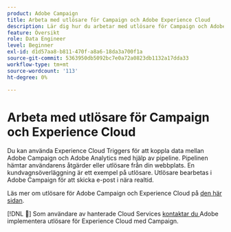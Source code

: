 ```yaml
---
product: Adobe Campaign
title: Arbeta med utlösare för Campaign och Adobe Experience Cloud
description: Lär dig hur du arbetar med utlösare för Campaign och Adobe Experience Cloud
feature: Översikt
role: Data Engineer
level: Beginner
exl-id: d1d57aa8-b811-470f-a8a6-18da3a700f1a
source-git-commit: 5363950db5092bc7e0a72a0823db1132a17dda33
workflow-type: tm+mt
source-wordcount: '113'
ht-degree: 0%

---
```


# Arbeta med utlösare för Campaign och Experience Cloud

Du kan använda Experience Cloud Triggers för att koppla data mellan Adobe Campaign och Adobe Analytics med hjälp av pipeline. Pipelinen hämtar användarens åtgärder eller utlösare från din webbplats. En kundvagnsöverläggning är ett exempel på utlösare. Utlösare bearbetas i Adobe Campaign för att skicka e-post i nära realtid.

Läs mer om utlösare för Adobe Campaign och Experience Cloud på [den här sidan](https://experienceleague.adobe.com/docs/campaign-classic/using/integrating-with-adobe-experience-cloud/experience-triggers/about-triggers.html?lang=en).

[!DNL :speech_balloon:]  Som användare av hanterade Cloud Services  [kontaktar du ](../start/campaign-faq.md#support) Adobe implementera utlösare för Experience Cloud med Campaign.
